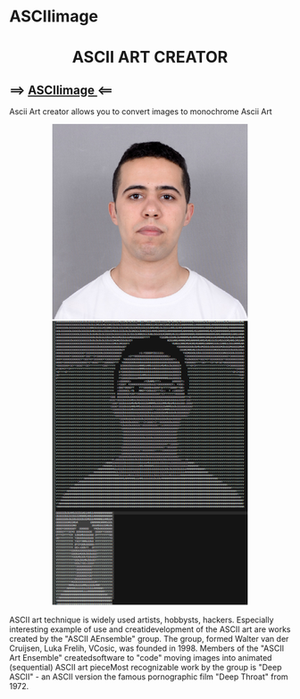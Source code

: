 # ASCIIimage


<center> <h1> ASCII ART CREATOR </h1></center>

 ## ==> [ASCIIimage ](https://htmlpreview.github.io/?https://github.com/jamalamch/ASCIIimage/blob/master/index.html) <==

Ascii Art creator allows you to convert images to  monochrome Ascii Art

<p align="center">
  <img src="src/assets/CROPPED-DSC_4999.jpg" width="350" title="hover text">
 <img src="src/assets/exemple.png" width="350" title="hover text">
<p>
    ASCII art technique is widely used artists, hobbysts, hackers. Especially
    interesting example of use and creatidevelopment of the ASCII art are
    works created by the "ASCII AEnsemble" group. The group, formed Walter
    van der Cruijsen, Luka Frelih, VCosic, was founded in 1998. Members of
    the "ASCII Art Ensemble" createdsoftware to "code" moving images into
    animated (sequential) ASCII art pieceMost recognizable work by the group
    is "Deep ASCII" - an ASCII version the famous pornographic film "Deep
    Throat" from 1972.


